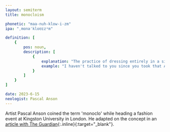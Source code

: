```yaml
---
layout: semiterm
title: monocloism

phonetic: "maa-nuh-klow-i-zm"
ipa: "ˌmɑnəˈkloʊɪzᵊm"

definition: [
	{
		pos: noun,
		description: [
			{
				explanation: "The practice of dressing entirely in a single color or pattern.",
				example: "I haven't talked to you since you took that ABN job."
			}
		]
	}
]

date: 2023-6-15
neologist: Pascal Anson
---
```


Artist Pascal Anson coined the term 'monoclo' while heading a fashion event at Kingston University in London. He adapted on the concept in an [article with The Guardian](https://www.theguardian.com/fashion/2021/oct/01/bored-of-your-wardrobe-try-wearing-one-colour-at-a-time-monoclo){:.inline}{:target="_blank"}.
